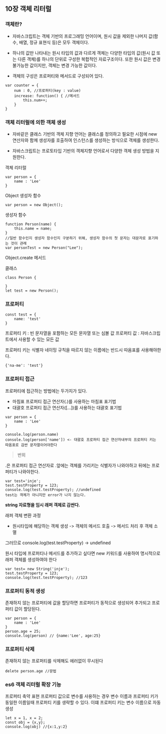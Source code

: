 ## 10장 객체 리터럴

### 객체란?

* 자바스크립트는 객체 기반의 프로그래밍 언어이며, 원시 값을 제외한 나머지 값(함수, 배열, 정규 표현식 등)은 모두 객체이다.

* 하나의 값만 나타내는 원시 타입의 값과 다르게 객체는 다양한 타입의 값(원시 값 또는 다른 객체)를 하나의 단위로 구성한 복합적인 자료구조이다. 또한 원시 값은 변경 불가능한 값이지만, 객체는 변경 가능한 값이다.

* 객체의 구성은 프로퍼티와 메서드로 구성되어 있다.
``` 
var counter = {
    num : 0, //프로퍼티(key : value)
    increase: function() { //메서드
        this.num++;
    }
} 
```

### 객체 리터럴에 의한 객체 생성

* 자바같은 클래스 기반의 객체 지향 언어는 클래스를 정의하고 필요한 시점에 new 연산자와 함께 생성자를 호출하여 인스턴스를 생성하는 방식으로 객체를 생성한다.

* 자바스크립트는 프로토타입 기반의 객체지향 언어로서 다양한 객체 생성 방법을 지원한다.

객체 리터럴
```
var person = {
    name : 'Lee'
}
```
Object 생성자 함수
```
var person = new Object();
```
생성자 함수
```
function Person(name) {
    this.name = name;
}
//일반 함수인지 생성자 함수인지 구분하기 위해, 생성자 함수의 첫 문자는 대문자로 표기하는 것이 관례
var personTest = new Person("Lee"); 
```
Object.create 메서드

클래스
```
class Person {

}
let test = new Person();
```

### 프로퍼티
```
const test = {
    name: 'test'
}
```
프로퍼티 키 : 빈 문자열을 포함하는 모든 문자열 또는 심볼 값
프로퍼티 값 : 자바스크립트에서 사용할 수 있는 모든 값

프로퍼티 키는 식별자 네이밍 규칙을 따르지 않는 이름에는 반드시 따옴표를 사용해야한다.
```
{'na-me': 'test'}
```
### 프로퍼티 접근

프로퍼티에 접근하는 방법에는 두가지가 있다.
* 마침표 프로퍼티 접근 연산자(.)를 사용하는 마침표 표기법
* 대괄호 프로퍼티 접근 연산자([...])를 사용하는 대괄호 표기법
```
var person = {
    name : 'Lee'
}

console.log(person.name)
console.log(person['name']) <- 대괄호 프로퍼티 접근 연산자내부의 프로퍼티 키는 따옴표로 감싼 문자열이어야한다
```
> 번외

.은 프로퍼티 접근 연산자로 .앞에는 객체를 가리키는 식별자가 나와야하고 뒤에는 프로퍼티가 나와야한다.
```
var test='inje';
test.testProperty = 123;
console.log(test.testProperty); //undefined
test는 객체가 아니지만 error가 나지 않는다.
```
**string 자료형을 임시 래퍼 객체로 감싼다.**

래퍼 객체 변환 과정
- 원시타입에 해당하는 객체 생성 -> 객체의 메서드 호출 -> 메서드 처리 후 객체 소멸

그러므로 console.log(test.testProperty) -> undefined

원시 타입에 프로퍼티나 메서드를 추가하고 싶다면
new 키워드를 사용하여 명시적으로 래퍼 객체를 생성하여야 한다
```
var test= new String('inje');
test.testProperty = 123;
console.log(test.testProperty); //123
```
### 프로퍼티 동적 생성

존재하지 않는 프로퍼티에 값을 할당하면 프로퍼티가 동적으로 생성되어 추가되고 프로퍼티 값이 할당된다.
```
var person = {
    name : 'Lee'
}
person.age = 25;
console.log(person) // {name:'Lee', age:25}
```
### 프로퍼티 삭제
존재하지 않는 프로퍼티를 삭제해도 에러없이 무시된다
```
delete person.age //문법
```
### es6 객체 리터럴 확장 기능
프로퍼티 축약 표현
프로퍼티 값으로 변수를 사용하는 경우 변수 이름과 프로퍼티 키가 동일한 이름일때 프로퍼티 키를 생략할 수 있다. 이떄 프로퍼티 키는 변수 이름으로 자동 생성
```
let x = 1, x = 2;
const obj = {x,y};
console.log(obj) //{x:1,y:2}
```